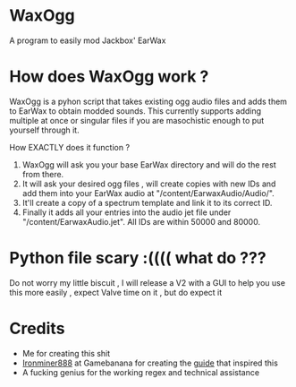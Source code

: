 # WaxOgg
A program to easily mod Jackbox' EarWax

# How does WaxOgg work ?
WaxOgg is a pyhon script that takes existing ogg audio files and adds them to EarWax to obtain modded sounds.
This currently supports adding multiple at once or singular files if you are masochistic enough to put yourself through it.

How EXACTLY does it function ?
1. WaxOgg will ask you your base EarWax directory and will do the rest from there.
2. It will ask your desired ogg files , will create copies with new IDs and add them into your EarWax audio at "/content/EarwaxAudio/Audio/".
3. It'll create a copy of a spectrum template and link it to its correct ID.
4. Finally it adds all your entries into the audio jet file under "/content/EarwaxAudio.jet". All IDs are within 50000 and 80000.

# Python file scary :(((( what do ???
Do not worry my little biscuit , I will release a V2 with a GUI to help you use this more easily , expect Valve time on it , but do expect it

# Credits
- Me for creating this shit
- [Ironminer888](https://gamebanana.com/members/1740235) at Gamebanana for creating the [guide](https://gamebanana.com/tuts/13522) that inspired this
- A fucking genius for the working regex and technical assistance
